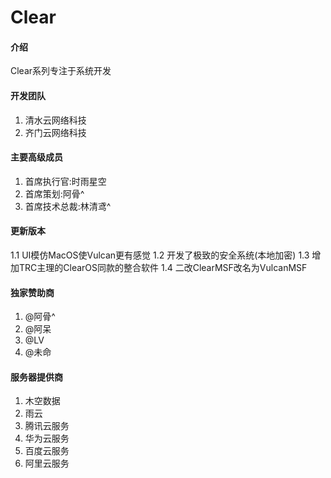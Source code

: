 # Clear

#### 介绍
Clear系列专注于系统开发

#### 开发团队
 1. 清水云网络科技
 2. 齐门云网络科技

#### 主要高级成员

1. 首席执行官:时雨星空
2. 首席策划:阿骨^
3. 首席技术总裁:林清鸢^

#### 更新版本
1.1  UI模仿MacOS使Vulcan更有感觉
1.2  开发了极致的安全系统(本地加密)
1.3  增加TRC主理的ClearOS同款的整合软件
1.4  二改ClearMSF改名为VulcanMSF


#### 独家赞助商

1.  @阿骨^
2.  @阿呆
3.  @LV
4.  @未命

#### 服务器提供商

1.  木空数据
2.  雨云
3.  腾讯云服务
4.  华为云服务
5.  百度云服务
6.  阿里云服务
